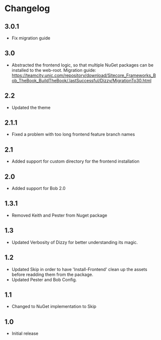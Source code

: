 # Changelog

## 3.0.1
* Fix migration guide

## 3.0
* Abstracted the frontend logic, so that multiple NuGet packages can be installed to the web-root.
Migration guide: https://teamcity.unic.com/repository/download/Sitecore_Frameworks_Bob_TheBook_BuildTheBook/.lastSuccessful/Dizzy/MigrationTo30.html

## 2.2
* Updated the theme

## 2.1.1
* Fixed a problem with too long frontend feature branch names

## 2.1
* Added support for custom directory for the frontend installation

## 2.0
* Added support for Bob 2.0

## 1.3.1
* Removed Keith and Pester from Nuget package

## 1.3
* Updated Verbosity of Dizzy for better understanding its magic.

## 1.2
* Updated Skip in order to have 'Install-Frontend' clean up the assets before readding them from the package.
* Updated Pester and Bob Config.

## 1.1
* Changed to NuGet implementation to Skip

## 1.0
* Initial release
